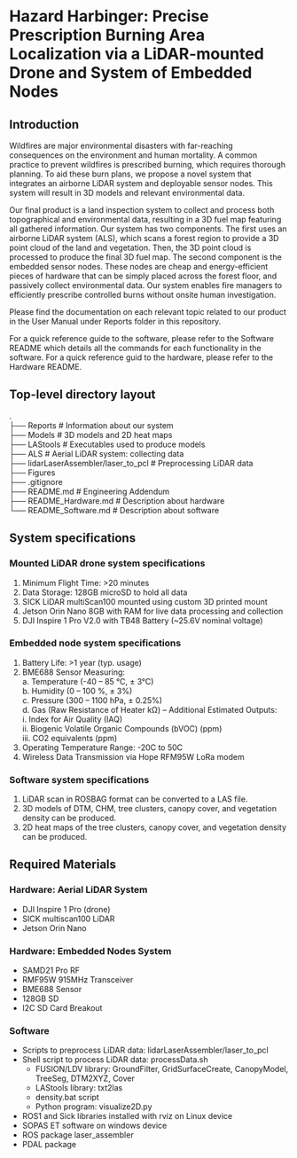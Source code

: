 # Hazard Harbinger: Precise Prescription Burning Area Localization via a LiDAR-mounted Drone and System of Embedded Nodes

## Introduction  
Wildfires are major environmental disasters with far-reaching consequences on 
the environment and human mortality. A common practice to prevent wildfires is 
prescribed burning, which requires thorough planning. To aid these burn plans, we 
propose a novel system that integrates an airborne LiDAR system and deployable sensor 
nodes. This system will result in 3D models and relevant environmental data.

Our final product is a land inspection system to collect and process both topographical and environmental data, resulting in a 3D fuel map featuring all gathered information. Our system has two components. The first uses an airborne LiDAR system (ALS), which scans a forest region to provide a 3D point cloud of the land and vegetation. Then, the 3D point cloud is processed to produce the final 3D fuel map. The second component is the embedded sensor nodes. These nodes are cheap and energy-efficient pieces of hardware that can be simply placed across the forest floor, and passively collect environmental data. Our system enables fire managers to efficiently prescribe controlled burns without onsite human investigation.

Please find the documentation on each relevant topic related to our product in the User Manual under Reports folder in this repository.

For a quick reference guide to the software, please refer to the Software README which details all the commands for each functionality in the software. For a quick reference guid to the hardware, please refer to the Hardware README. 

## Top-level directory layout
.  
├── Reports	# Information about our system  
├── Models	# 3D models and 2D heat maps    
├── LAStools	# Executables used to produce models    
├── ALS # Aerial LiDAR system: collecting data    
├── lidarLaserAssembler/laser_to_pcl # Preprocessing LiDAR data  
├── Figures  
├── .gitignore  
├── README.md	# Engineering Addendum   
├── README_Hardware.md # Description about hardware    
└── README_Software.md # Description about software    


## System specifications
### Mounted LiDAR drone system specifications
1. Minimum Flight Time: >20 minutes   
2. Data Storage: 128GB microSD to hold all data   
3. SICK LiDAR multiScan100 mounted using custom 3D printed mount   
4. Jetson Orin Nano 8GB with RAM for live data processing and collection   
5. DJI Inspire 1 Pro V2.0 with TB48 Battery (~25.6V nominal voltage)  

### Embedded node system specifications
1. Battery Life: >1 year (typ. usage)   
2. BME688 Sensor Measuring:   
    a. Temperature (-40 – 85 °C, ± 3°C)   
    b. Humidity (0 – 100 %, ± 3%)   
    c. Pressure (300 – 1100 hPa, ± 0.25%)   
    d. Gas (Raw Resistance of Heater kΩ) – Additional Estimated Outputs:   
        i. Index for Air Quality (IAQ)   
        ii. Biogenic Volatile Organic Compounds (bVOC) (ppm)   
        iii. CO2 equivalents (ppm)   
3. Operating Temperature Range: -20C to 50C   
4. Wireless Data Transmission via Hope RFM95W LoRa modem   

### Software system specifications
1. LiDAR scan in ROSBAG format can be converted to a LAS file.   
2. 3D models of DTM, CHM, tree clusters, canopy cover, and vegetation density can be produced.   
3. 2D heat maps of the tree clusters, canopy cover, and vegetation density can be produced.  

## Required Materials
### Hardware: Aerial LiDAR System
* DJI Inspire 1 Pro (drone)   
* SICK multiscan100 LiDAR   
* Jetson Orin Nano   

### Hardware: Embedded Nodes System
* SAMD21 Pro RF   
* RMF95W 915MHz Transceiver   
* BME688 Sensor   
* 128GB SD   
* I2C SD Card Breakout   

### Software 
* Scripts to preprocess LiDAR data: lidarLaserAssembler/laser_to_pcl
* Shell script to process LiDAR data: processData.sh 
    * FUSION/LDV library: GroundFilter, GridSurfaceCreate, CanopyModel, TreeSeg, DTM2XYZ, Cover 
    * LAStools library: txt2las 
    * density.bat script 
    * Python program: visualize2D.py 
* ROS1 and Sick libraries installed with rviz on Linux device 
* SOPAS ET software on windows device 
* ROS package laser_assembler 
* PDAL package
